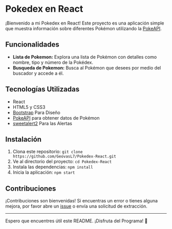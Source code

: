 # Pokedex en React

¡Bienvenido a mi Pokedex en React! Este proyecto es una aplicación simple que muestra información sobre diferentes Pokémon utilizando la [PokeAPI](https://pokeapi.co/).

## Funcionalidades

- **Lista de Pokemon:** Explora una lista de Pokémon con detalles como nombre, tipo y número de la Pokédex.
- **Busqueda de Pokemon:** Busca al Pokémon que desees por medio del buscador y accede a él.

## Tecnologías Utilizadas

- React
- HTML5 y CSS3
- [Bootstrap](https://getbootstrap.com) Para Diseño
- [PokeAPI](https://pokeapi.co/) para obtener datos de Pokémon
- [sweetalert2](https://sweetalert2.github.io) Para las Alertas

## Instalación

1. Clona este repositorio: `git clone https://github.com/GeovasL7/Pokedex-React.git`
2. Ve al directorio del proyecto: `cd Pokedex-React`
3. Instala las dependencias: `npm install`
4. Inicia la aplicación: `npm start`

## Contribuciones

¡Contribuciones son bienvenidas! Si encuentras un error o tienes alguna mejora, por favor abre un [issue](https://github.com/GeovasL7/Pokedex-React/issues) o envía una solicitud de extracción.

---

Espero que encuentres útil este README. ¡Disfruta del Programa! 🚀
